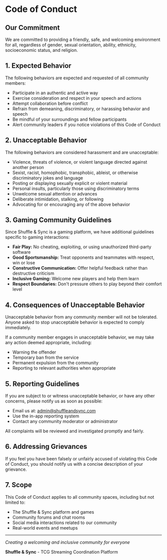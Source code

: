 # Code of Conduct

## Our Commitment

We are committed to providing a friendly, safe, and welcoming environment for all, regardless of gender, sexual orientation, ability, ethnicity, socioeconomic status, and religion.

## 1. Expected Behavior

The following behaviors are expected and requested of all community members:

- Participate in an authentic and active way
- Exercise consideration and respect in your speech and actions
- Attempt collaboration before conflict
- Refrain from demeaning, discriminatory, or harassing behavior and speech
- Be mindful of your surroundings and fellow participants
- Alert community leaders if you notice violations of this Code of Conduct

## 2. Unacceptable Behavior

The following behaviors are considered harassment and are unacceptable:

- Violence, threats of violence, or violent language directed against another person
- Sexist, racist, homophobic, transphobic, ableist, or otherwise discriminatory jokes and language
- Posting or displaying sexually explicit or violent material
- Personal insults, particularly those using discriminatory terms
- Unwelcome sexual attention or advances
- Deliberate intimidation, stalking, or following
- Advocating for or encouraging any of the above behavior

## 3. Gaming Community Guidelines

Since Shuffle & Sync is a gaming platform, we have additional guidelines specific to gaming interactions:

- **Fair Play:** No cheating, exploiting, or using unauthorized third-party software
- **Good Sportsmanship:** Treat opponents and teammates with respect, win or lose
- **Constructive Communication:** Offer helpful feedback rather than destructive criticism
- **Inclusive Gaming:** Welcome new players and help them learn
- **Respect Boundaries:** Don't pressure others to play beyond their comfort level

## 4. Consequences of Unacceptable Behavior

Unacceptable behavior from any community member will not be tolerated. Anyone asked to stop unacceptable behavior is expected to comply immediately.

If a community member engages in unacceptable behavior, we may take any action deemed appropriate, including:

- Warning the offender
- Temporary ban from the service
- Permanent expulsion from the community
- Reporting to relevant authorities when appropriate

## 5. Reporting Guidelines

If you are subject to or witness unacceptable behavior, or have any other concerns, please notify us as soon as possible:

- Email us at: admin@shuffleandsync.com
- Use the in-app reporting system
- Contact any community moderator or administrator

All complaints will be reviewed and investigated promptly and fairly.

## 6. Addressing Grievances

If you feel you have been falsely or unfairly accused of violating this Code of Conduct, you should notify us with a concise description of your grievance.

## 7. Scope

This Code of Conduct applies to all community spaces, including but not limited to:

- The Shuffle & Sync platform and games
- Community forums and chat rooms
- Social media interactions related to our community
- Real-world events and meetups

---

_Creating a welcoming and inclusive community for everyone_

**Shuffle & Sync** - TCG Streaming Coordination Platform
